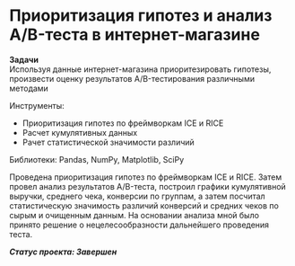 # Приоритизация гипотез и анализ A/B-теста в интернет-магазине
**Задачи**  
Используя данные интернет-магазина приоритезировать гипотезы, произвести оценку результатов A/B-тестирования различными методами

Инструменты:
* Приоритизация гипотез по фреймворкам ICE и RICE
* Расчет кумулятивных данных
* Рачет статистической значимости различий

Библиотеки:
Pandas, NumPy, Matplotlib, SciPy

Проведена приоритизация гипотез по фреймворкам ICE и RICE. Затем провел анализ
результатов A/B-теста, построил графики кумулятивной выручки, среднего чека,
конверсии по группам, а затем посчитал статистическую значимость различий конверсий
и средних чеков по сырым и очищенным данным. На основании анализа мной было
принято решение о нецелесообразности дальнейшего проведения теста.

***Статус проекта: Завершен***
